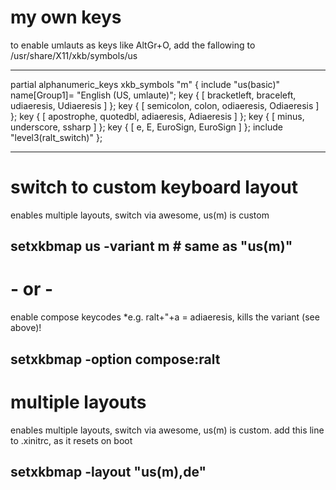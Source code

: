 # my own keys

to enable umlauts as keys like AltGr+O, add the fallowing to /usr/share/X11/xkb/symbols/us

--------------------------------------------------------------------------------

partial alphanumeric_keys
	xkb_symbols "m" {
	include "us(basic)"
	name[Group1]= "English (US, umlaute)";
	key <AD11> { [ bracketleft, braceleft,     udiaeresis,          Udiaeresis ] };
	key <AC10> { [ semicolon,       colon,     odiaeresis,          Odiaeresis ] };
	key <AC11> { [ apostrophe,   quotedbl,     adiaeresis,          Adiaeresis ] };
	key <AE11> { [ minus,      underscore,     ssharp                          ] };
	key <AD03> { [         e,           E,       EuroSign,            EuroSign ] };
	include "level3(ralt_switch)"
};

--------------------------------------------------------------------------------


# switch to custom keyboard layout
enables multiple layouts, switch via awesome, us(m) is custom

## setxkbmap us -variant m # same as "us(m)"


# - or -

enable compose keycodes *e.g. ralt+"+a = adiaeresis, kills the variant (see above)!

## setxkbmap -option compose:ralt


# multiple layouts

enables multiple layouts, switch via awesome, us(m) is custom.
add this line to .xinitrc, as it resets on boot

## setxkbmap -layout "us(m),de"
